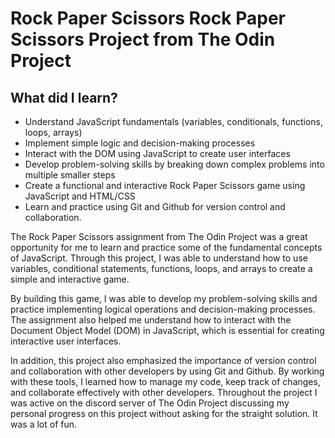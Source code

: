 # Rock Paper Scissors Rock Paper Scissors Project from The Odin Project

## What did I learn?

- Understand JavaScript fundamentals (variables, conditionals, functions, loops,
  arrays) 
- Implement simple logic and decision-making processes 
- Interact with the DOM using JavaScript to create user interfaces 
- Develop problem-solving skills by breaking down complex problems into multiple
  smaller steps
- Create a functional and interactive Rock Paper Scissors game using JavaScript
  and HTML/CSS 
- Learn and practice using Git and Github for version control and collaboration.

The Rock Paper Scissors assignment from The Odin Project was a great opportunity
for me to learn and practice some of the fundamental concepts of JavaScript.
Through this project, I was able to understand how to use variables,
conditional statements, functions, loops, and arrays to create a simple and
interactive game.

By building this game, I was able to develop my problem-solving skills and
practice implementing logical operations and decision-making processes. The
assignment also helped me understand how to interact with the Document Object
Model (DOM) in JavaScript, which is essential for creating interactive user
interfaces.

In addition, this project also emphasized the importance of version control and
collaboration with other developers by using Git and Github. By working with
these tools, I learned how to manage my code, keep track of changes, and
collaborate effectively with other developers. Throughout the project I was
active on the discord server of The Odin Project discussing my personal progress
on this project without asking for the straight solution. It was a lot of fun.
